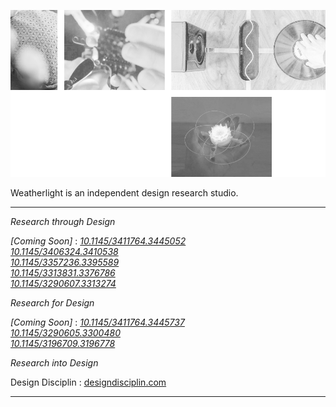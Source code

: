 ![](img/v1.png)

Weatherlight is an independent design research studio.

---

*Research through Design*

*\[Coming Soon\]*
: *[10.1145/3411764.3445052](https://doi.org/10.1145/3411764.3445052)*  
*[10.1145/3406324.3410538](https://doi.org/10.1145/3406324.3410538)*  
*[10.1145/3357236.3395589](https://doi.org/10.1145/3357236.3395589)*  
*[10.1145/3313831.3376786](https://doi.org/10.1145/3313831.3376786)*  
*[10.1145/3290607.3313274](https://doi.org/10.1145/3290607.3313274)*

*Research for Design*

*\[Coming Soon\]*
: *[10.1145/3411764.3445737](https://doi.org/10.1145/3411764.3445737)*  
*[10.1145/3290605.3300480](https://doi.org/10.1145/3290605.3300480)*  
*[10.1145/3196709.3196778](https://doi.org/10.1145/3196709.3196778)*

*Research into Design*

Design Disciplin
: [designdisciplin.com](https://www.designdisciplin.com/)

---

